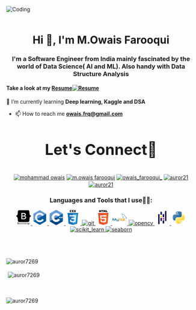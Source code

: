 
<img align="middle" alt="Coding" width="500" src="https://camo.githubusercontent.com/cae12fddd9d6982901d82580bdf321d81fb299141098ca1c2d4891870827bf17/68747470733a2f2f6d69726f2e6d656469756d2e636f6d2f6d61782f313336302f302a37513379765349765f7430696f4a2d5a2e676966">
<br>
<br>
<h1 align="center">Hi 👋, I'm M.Owais Farooqui</h1>
<h3 align="center">I'm a Software Engineer from India mainly fascinated by the world of Data Science( AI and ML). 
 Also handy with Data Structure Analysis</h3>

<h4 align="left"><b>Take a look at my </u></b><a target="_blank" href="https://drive.google.com/file/d/1qlTz2uE8pi1lDSEGQIef9Ux0R92Xkksp/view?usp=sharing">Resume<img src="https://cdn1.iconfinder.com/data/icons/leto-files/64/leto_files-14-256.png" title="Resume" alt="Resume" width="50" height="50"/></a></h4>

 🌱 I’m currently learning **Deep learning, Kaggle and DSA**

- 📫 How to reach me **owais.frq@gmail.com**
<div align="center">
<h3 style="font-size:40px;">Let's Connect🤝</h3>
<p align="middle">
<a href="www.linkedin.com/in/mohammad-owais-farooqui-0a45a8175" target="blank"><img align="center" src="https://raw.githubusercontent.com/rahuldkjain/github-profile-readme-generator/master/src/images/icons/Social/linked-in-alt.svg" alt="mohammad owais" height="30" width="40" /></a>
<a href="https://www.kaggle.com/mowaisfarooqui" target="blank"><img align="center" src="https://raw.githubusercontent.com/rahuldkjain/github-profile-readme-generator/master/src/images/icons/Social/kaggle.svg" alt="m.owais farooqui" height="30" width="40" /></a>
<a href="https://instagram.com/owais_farooqui_" target="blank"><img align="center" src="https://raw.githubusercontent.com/rahuldkjain/github-profile-readme-generator/master/src/images/icons/Social/instagram.svg" alt="owais_farooqui_" height="30" width="40" /></a>
<a href="https://www.codechef.com/users/auror21" target="blank"><img align="center" src="https://cdn.jsdelivr.net/npm/simple-icons@3.1.0/icons/codechef.svg" alt="auror21" height="30" width="40" /></a>
<a href="https://www.leetcode.com/auror21" target="blank"><img align="center" src="https://raw.githubusercontent.com/rahuldkjain/github-profile-readme-generator/master/src/images/icons/Social/leet-code.svg" alt="auror21" height="30" width="40" /></a>
</p>
</div>




<h3 align="middle">Languages and Tools that I use🤖👾:</h3>

<p align="middle"> <a href="https://getbootstrap.com" target="_blank" rel="noreferrer"> <img src="https://raw.githubusercontent.com/devicons/devicon/master/icons/bootstrap/bootstrap-plain-wordmark.svg" alt="bootstrap" width="40" height="40"/> </a> <a href="https://www.cprogramming.com/" target="_blank" rel="noreferrer"> <img src="https://raw.githubusercontent.com/devicons/devicon/master/icons/c/c-original.svg" alt="c" width="40" height="40"/> </a> <a href="https://www.w3schools.com/cpp/" target="_blank" rel="noreferrer"> <img src="https://raw.githubusercontent.com/devicons/devicon/master/icons/cplusplus/cplusplus-original.svg" alt="cplusplus" width="40" height="40"/> </a> <a href="https://www.w3schools.com/css/" target="_blank" rel="noreferrer"> <img src="https://raw.githubusercontent.com/devicons/devicon/master/icons/css3/css3-original-wordmark.svg" alt="css3" width="40" height="40"/> </a> <a href="https://git-scm.com/" target="_blank" rel="noreferrer"> <img src="https://www.vectorlogo.zone/logos/git-scm/git-scm-icon.svg" alt="git" width="40" height="40"/> </a> <a href="https://www.w3.org/html/" target="_blank" rel="noreferrer"> <img src="https://raw.githubusercontent.com/devicons/devicon/master/icons/html5/html5-original-wordmark.svg" alt="html5" width="40" height="40"/> </a> <a href="https://www.mysql.com/" target="_blank" rel="noreferrer"> <img src="https://raw.githubusercontent.com/devicons/devicon/master/icons/mysql/mysql-original-wordmark.svg" alt="mysql" width="40" height="40"/> </a> <a href="https://opencv.org/" target="_blank" rel="noreferrer"> <img src="https://www.vectorlogo.zone/logos/opencv/opencv-icon.svg" alt="opencv" width="40" height="40"/> </a> <a href="https://pandas.pydata.org/" target="_blank" rel="noreferrer"> <img src="https://raw.githubusercontent.com/devicons/devicon/2ae2a900d2f041da66e950e4d48052658d850630/icons/pandas/pandas-original.svg" alt="pandas" width="40" height="40"/> </a> <a href="https://www.python.org" target="_blank" rel="noreferrer"> <img src="https://raw.githubusercontent.com/devicons/devicon/master/icons/python/python-original.svg" alt="python" width="40" height="40"/> </a> <a href="https://scikit-learn.org/" target="_blank" rel="noreferrer"> <img src="https://upload.wikimedia.org/wikipedia/commons/0/05/Scikit_learn_logo_small.svg" alt="scikit_learn" width="40" height="40"/> </a> <a href="https://seaborn.pydata.org/" target="_blank" rel="noreferrer"> <img src="https://seaborn.pydata.org/_images/logo-mark-lightbg.svg" alt="seaborn" width="40" height="40"/> </a> </p>
<br>
<br>
<p><img align="middle" src="https://github-readme-stats.vercel.app/api/top-langs?username=auror7269&show_icons=true&locale=en&layout=compact" alt="auror7269" /></p>

<p>&nbsp;<img align="middle" src="https://github-readme-stats.vercel.app/api?username=auror7269&show_icons=true&locale=en" alt="auror7269" /></p>
<br>
<p><img  align ="middle" src="https://github-readme-streak-stats.herokuapp.com/?user=auror7269&" alt="auror7269" /></p>

